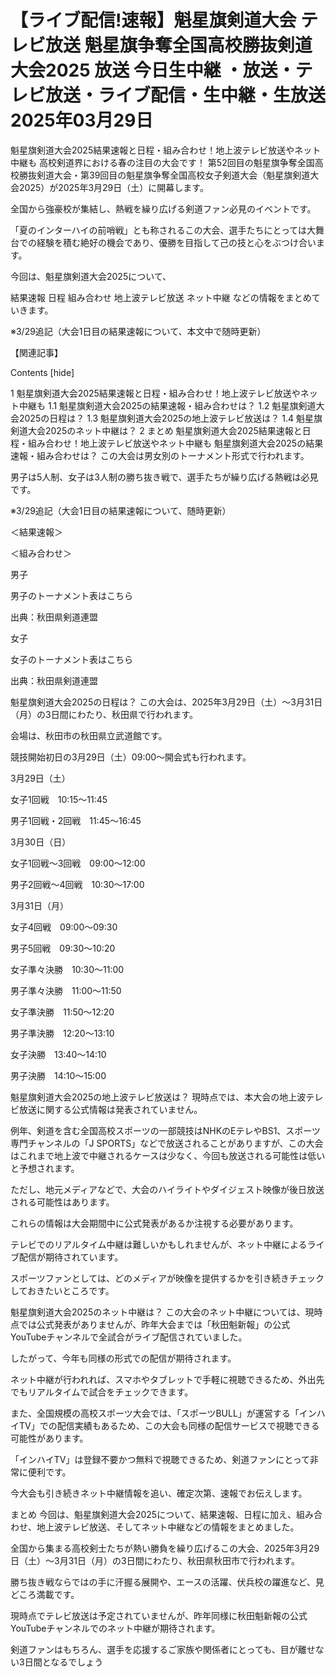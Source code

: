 # 【ライブ配信!速報】魁星旗剣道大会 テレビ放送 魁星旗争奪全国高校勝抜剣道大会2025 放送 今日生中継 ・放送・テレビ放送・ライブ配信・生中継・生放送 2025年03月29日

魁星旗剣道大会2025結果速報と日程・組み合わせ！地上波テレビ放送やネット中継も
高校剣道界における春の注目の大会です！
第52回目の魁星旗争奪全国高校勝抜剣道大会・第39回目の魁星旗争奪全国高校女子剣道大会（魁星旗剣道大会2025）が2025年3月29日（土）に開幕します。

全国から強豪校が集結し、熱戦を繰り広げる剣道ファン必見のイベントです。

「夏のインターハイの前哨戦」とも称されるこの大会、選手たちにとっては大舞台での経験を積む絶好の機会であり、優勝を目指して己の技と心をぶつけ合います。

今回は、魁星旗剣道大会2025について、

結果速報
日程
組み合わせ
地上波テレビ放送
ネット中継
などの情報をまとめていきます。

※3/29追記（大会1日目の結果速報について、本文中で随時更新）

【関連記事】



Contents [hide]

1 魁星旗剣道大会2025結果速報と日程・組み合わせ！地上波テレビ放送やネット中継も
1.1 魁星旗剣道大会2025の結果速報・組み合わせは？
1.2 魁星旗剣道大会2025の日程は？
1.3 魁星旗剣道大会2025の地上波テレビ放送は？
1.4 魁星旗剣道大会2025のネット中継は？
2 まとめ
魁星旗剣道大会2025結果速報と日程・組み合わせ！地上波テレビ放送やネット中継も
魁星旗剣道大会2025の結果速報・組み合わせは？
この大会は男女別のトーナメント形式で行われます。

男子は5人制、女子は3人制の勝ち抜き戦で、選手たちが繰り広げる熱戦は必見です。

※3/29追記（大会1日目の結果速報について、随時更新）

＜結果速報＞

＜組み合わせ＞

男子

男子のトーナメント表はこちら

出典：秋田県剣道連盟

女子

女子のトーナメント表はこちら

出典：秋田県剣道連盟

 

魁星旗剣道大会2025の日程は？
この大会は、2025年3月29日（土）～3月31日（月）の3日間にわたり、秋田県で行われます。

会場は、秋田市の秋田県立武道館です。

競技開始初日の3月29日（土）09:00～開会式も行われます。

3月29日（土）

女子1回戦　10:15～11:45

男子1回戦・2回戦　11:45～16:45

3月30日（日）

女子1回戦～3回戦　09:00～12:00

男子2回戦～4回戦　10:30～17:00

3月31日（月）

女子4回戦　09:00～09:30

男子5回戦　09:30～10:20

女子準々決勝　10:30～11:00

男子準々決勝　11:00～11:50

女子準決勝　11:50～12:20

男子準決勝　12:20～13:10

女子決勝　13:40～14:10

男子決勝　14:10～15:00

 

魁星旗剣道大会2025の地上波テレビ放送は？
現時点では、本大会の地上波テレビ放送に関する公式情報は発表されていません。

例年、剣道を含む全国高校スポーツの一部競技はNHKのEテレやBS1、スポーツ専門チャンネルの「J SPORTS」などで放送されることがありますが、この大会はこれまで地上波で中継されるケースは少なく、今回も放送される可能性は低いと予想されます。

ただし、地元メディアなどで、大会のハイライトやダイジェスト映像が後日放送される可能性はあります。

これらの情報は大会期間中に公式発表があるか注視する必要があります。

テレビでのリアルタイム中継は難しいかもしれませんが、ネット中継によるライブ配信が期待されています。

スポーツファンとしては、どのメディアが映像を提供するかを引き続きチェックしておきたいところです。

魁星旗剣道大会2025のネット中継は？
この大会のネット中継については、現時点では公式発表がありませんが、昨年大会までは「秋田魁新報」の公式YouTubeチャンネルで全試合がライブ配信されていました。

したがって、今年も同様の形式での配信が期待されます。

ネット中継が行われれば、スマホやタブレットで手軽に視聴できるため、外出先でもリアルタイムで試合をチェックできます。

また、全国規模の高校スポーツ大会では、「スポーツBULL」が運営する「インハイTV」での配信実績もあるため、この大会も同様の配信サービスで視聴できる可能性があります。

「インハイTV」は登録不要かつ無料で視聴できるため、剣道ファンにとって非常に便利です。

今大会も引き続きネット中継情報を追い、確定次第、速報でお伝えします。

まとめ
今回は、魁星旗剣道大会2025について、結果速報、日程に加え、組み合わせ、地上波テレビ放送、そしてネット中継などの情報をまとめました。

全国から集まる高校剣士たちが熱い勝負を繰り広げるこの大会、2025年3月29日（土）～3月31日（月）の3日間にわたり、秋田県秋田市で行われます。

勝ち抜き戦ならではの手に汗握る展開や、エースの活躍、伏兵校の躍進など、見どころ満載です。

現時点でテレビ放送は予定されていませんが、昨年同様に秋田魁新報の公式YouTubeチャンネルでのネット中継が期待されます。

剣道ファンはもちろん、選手を応援するご家族や関係者にとっても、目が離せない3日間となるでしょう